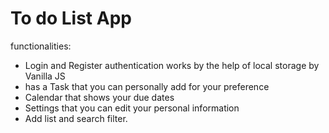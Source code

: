 # To do List App
functionalities:
- Login and Register authentication works by the help of local storage by Vanilla JS
- has a Task that you can personally add for your preference
- Calendar that shows your due dates
- Settings that you can edit your personal information
- Add list and search filter.
